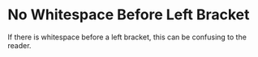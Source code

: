 # No Whitespace Before Left Bracket

If there is whitespace before a left bracket, this can be confusing to the reader.
